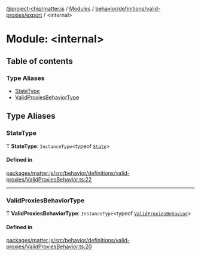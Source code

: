 [@project-chip/matter.js](../README.md) / [Modules](../modules.md) / [behavior/definitions/valid-proxies/export](behavior_definitions_valid_proxies_export.md) / \<internal\>

# Module: \<internal\>

## Table of contents

### Type Aliases

- [StateType](behavior_definitions_valid_proxies_export._internal_.md#statetype)
- [ValidProxiesBehaviorType](behavior_definitions_valid_proxies_export._internal_.md#validproxiesbehaviortype)

## Type Aliases

### StateType

Ƭ **StateType**: `InstanceType`\<typeof [`State`](../classes/behavior_definitions_valid_proxies_export.ValidProxiesServer.md#state-1)\>

#### Defined in

[packages/matter.js/src/behavior/definitions/valid-proxies/ValidProxiesBehavior.ts:22](https://github.com/project-chip/matter.js/blob/2d9f2165d2672864fda3496a6d0d5f93597f82c6/packages/matter.js/src/behavior/definitions/valid-proxies/ValidProxiesBehavior.ts#L22)

___

### ValidProxiesBehaviorType

Ƭ **ValidProxiesBehaviorType**: `InstanceType`\<typeof [`ValidProxiesBehavior`](behavior_definitions_valid_proxies_export.md#validproxiesbehavior)\>

#### Defined in

[packages/matter.js/src/behavior/definitions/valid-proxies/ValidProxiesBehavior.ts:20](https://github.com/project-chip/matter.js/blob/2d9f2165d2672864fda3496a6d0d5f93597f82c6/packages/matter.js/src/behavior/definitions/valid-proxies/ValidProxiesBehavior.ts#L20)
